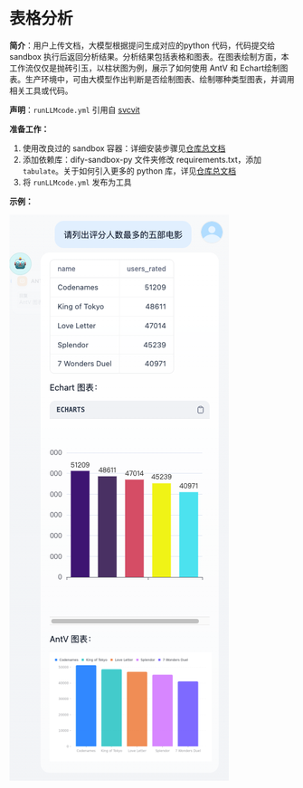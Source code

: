 # 表格分析

**简介**：用户上传文档，大模型根据提问生成对应的python 代码，代码提交给 sandbox 执行后返回分析结果。分析结果包括表格和图表。在图表绘制方面，本工作流仅仅是抛砖引玉，以柱状图为例，展示了如何使用 AntV 和 Echart绘制图表。生产环境中，可由大模型作出判断是否绘制图表、绘制哪种类型图表，并调用相关工具或代码。

**声明**：`runLLMcode.yml` 引用自 [svcvit](https://github.com/svcvit/Awesome-Dify-Workflow/blob/main/DSL/runLLMCode.yml)

**准备工作：**

1. 使用改良过的 sandbox 容器：详细安装步骤见[仓库总文档](../README.md)
2. 添加依赖库：dify-sandbox-py 文件夹修改 requirements.txt，添加 `tabulate`。关于如何引入更多的 python 库，详见[仓库总文档](../README.md)
3. 将 `runLLMcode.yml` 发布为工具

**示例：**

![image-20250622164115264](image/image-20250622164115264.png)




